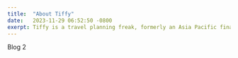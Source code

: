 ```yaml
---
title:  "About Tiffy"
date:   2023-11-29 06:52:50 -0800
exerpt: Tiffy is a travel planning freak, formerly an Asia Pacific finance manager and currently a digital marketing ninja. Despite being a nervous flyer with plane jolts sending chills down her spine, Tiffy’s wanderlust has led her to visit Japan for 6 times (and counting). Her favorite cities are Kyoto and Tokyo and would choose to visit Japan over Paris in a heartbeat! 
---
```

Blog 2